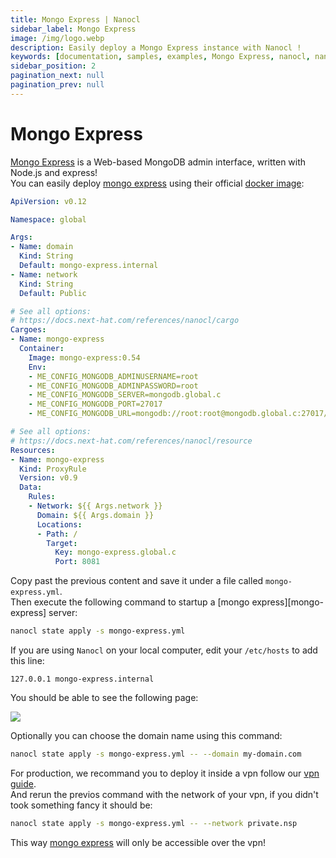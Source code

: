 ```yaml
---
title: Mongo Express | Nanocl
sidebar_label: Mongo Express
image: /img/logo.webp
description: Easily deploy a Mongo Express instance with Nanocl !
keywords: [documentation, samples, examples, Mongo Express, nanocl, nanocl CLI, CLI]
sidebar_position: 2
pagination_next: null
pagination_prev: null
---
```

# Mongo Express

[Mongo Express][mongo express] is a Web-based MongoDB admin interface, written with Node.js and express!<br />
You can easily deploy [mongo express][mongo express] using their official [docker image][docker image]:

```yaml
ApiVersion: v0.12

Namespace: global

Args:
- Name: domain
  Kind: String
  Default: mongo-express.internal
- Name: network
  Kind: String
  Default: Public

# See all options:
# https://docs.next-hat.com/references/nanocl/cargo
Cargoes:
- Name: mongo-express
  Container:
    Image: mongo-express:0.54
    Env:
    - ME_CONFIG_MONGODB_ADMINUSERNAME=root
    - ME_CONFIG_MONGODB_ADMINPASSWORD=root
    - ME_CONFIG_MONGODB_SERVER=mongodb.global.c
    - ME_CONFIG_MONGODB_PORT=27017
    - ME_CONFIG_MONGODB_URL=mongodb://root:root@mongodb.global.c:27017/

# See all options:
# https://docs.next-hat.com/references/nanocl/resource
Resources:
- Name: mongo-express
  Kind: ProxyRule
  Version: v0.9
  Data:
    Rules:
    - Network: ${{ Args.network }}
      Domain: ${{ Args.domain }}
      Locations:
      - Path: /
        Target:
          Key: mongo-express.global.c
          Port: 8081
```

Copy past the previous content and save it under a file called `mongo-express.yml`.<br />
Then execute the following command to startup a [mongo express][mongo-express] server:

```sh
nanocl state apply -s mongo-express.yml
```

If you are using `Nanocl` on your local computer, edit your `/etc/hosts` to add this line:

```
127.0.0.1 mongo-express.internal
```

You should be able to see the following page:

<img src="/img/mongo-express.png" />

Optionally you can choose the domain name using this command:

```sh
nanocl state apply -s mongo-express.yml -- --domain my-domain.com
```

For production, we recommand you to deploy it inside a vpn follow our [vpn guide][vpn guide].<br />
And rerun the previos command with the network of your vpn, if you didn't took something fancy it should be:

```sh
nanocl state apply -s mongo-express.yml -- --network private.nsp
```

This way [mongo express][mongo express] will only be accessible over the vpn!

[mongo express]: https://github.com/mongo-express/mongo-express
[docker image]: https://hub.docker.com/_/mongo-express
[vpn guide]: /guides/nanocl/advanced-usage/vpn
